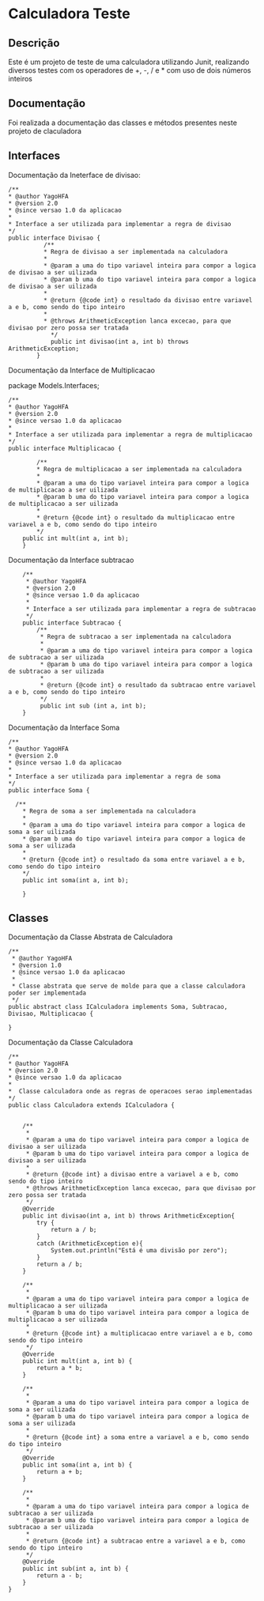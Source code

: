 # Calculadora Teste

## Descrição
  <p> Este é um projeto de teste de uma calculadora utilizando Junit, realizando diversos testes com os operadores de +, -, / e * com uso de dois números inteiros</p>

## Documentação

<p> Foi realizada a documentação das classes e métodos presentes neste projeto de claculadora</p>

## Interfaces
<p>
    Documentação da Ineterface de divisao:
</p> 
   
    /**
    * @author YagoHFA
    * @version 2.0
    * @since versao 1.0 da aplicacao
    *
    * Interface a ser utilizada para implementar a regra de divisao
    */
    public interface Divisao {
              /**
              * Regra de divisao a ser implementada na calculadora
              *
              * @param a uma do tipo variavel inteira para compor a logica de divisao a ser uilizada
              * @param b uma do tipo variavel inteira para compor a logica de divisao a ser uilizada
              *
              * @return {@code int} o resultado da divisao entre variavel a e b, como sendo do tipo inteiro
              *
              * @throws ArithmeticException lanca excecao, para que divisao por zero possa ser tratada
                */
                public int divisao(int a, int b) throws  ArithmeticException;
            }
<p>
    Documentação da Interface de Multiplicacao
</p>
package Models.Interfaces;

    /**
    * @author YagoHFA
    * @version 2.0
    * @since versao 1.0 da aplicacao
    *
    * Interface a ser utilizada para implementar a regra de multiplicacao
    */
    public interface Multiplicacao {
    
            /**
            * Regra de multiplicacao a ser implementada na calculadora
            *
            * @param a uma do tipo variavel inteira para compor a logica de multiplicacao a ser uilizada
            * @param b uma do tipo variavel inteira para compor a logica de multiplicacao a ser uilizada
            *
            * @return {@code int} o resultado da multiplicacao entre variavel a e b, como sendo do tipo inteiro
            */
        public int mult(int a, int b);
        }
<p>
 Documentação da Interface subtracao
</p>

        /**
         * @author YagoHFA
         * @version 2.0
         * @since versao 1.0 da aplicacao
         *
         * Interface a ser utilizada para implementar a regra de subtracao
         */
        public interface Subtracao {
            /**
             * Regra de subtracao a ser implementada na calculadora
             *
             * @param a uma do tipo variavel inteira para compor a logica de subtracao a ser uilizada
             * @param b uma do tipo variavel inteira para compor a logica de subtracao a ser uilizada
             *
             * @return {@code int} o resultado da subtracao entre variavel a e b, como sendo do tipo inteiro
             */
             public int sub (int a, int b);
        }
<p>
    Documentação da Interface Soma
</p>

    /**
    * @author YagoHFA
    * @version 2.0
    * @since versao 1.0 da aplicacao
    *
    * Interface a ser utilizada para implementar a regra de soma
    */
    public interface Soma {

      /**
        * Regra de soma a ser implementada na calculadora
        *
        * @param a uma do tipo variavel inteira para compor a logica de soma a ser uilizada
        * @param b uma do tipo variavel inteira para compor a logica de soma a ser uilizada
        *
        * @return {@code int} o resultado da soma entre variavel a e b, como sendo do tipo inteiro
        */
        public int soma(int a, int b);
          
        }

## Classes
<p>
    Documentação da Classe Abstrata de Calculadora
</p>

    /**
     * @author YagoHFA
     * @version 1.0
     * @since versao 1.0 da aplicacao
     *
     * Classe abstrata que serve de molde para que a classe calculadora poder ser implementada
     */
    public abstract class ICalculadora implements Soma, Subtracao, Divisao, Multiplicacao {
    
    }

<p>
    Documentação da Classe Calculadora
</p>



    /**
    * @author YagoHFA
    * @version 2.0
    * @since versao 1.0 da aplicacao
    *
    *  Classe calculadora onde as regras de operacoes serao implementadas
    */
    public class Calculadora extends ICalculadora {


        /**
         *
         * @param a uma do tipo variavel inteira para compor a logica de divisao a ser uilizada
         * @param b uma do tipo variavel inteira para compor a logica de divisao a ser uilizada
         *
         * @return {@code int} a divisao entre a variavel a e b, como sendo do tipo inteiro
         * @throws ArithmeticException lanca excecao, para que divisao por zero possa ser tratada
         */
        @Override
        public int divisao(int a, int b) throws ArithmeticException{
            try {
                return a / b;
            }
            catch (ArithmeticException e){
                System.out.println("Está é uma divisão por zero");
            }
            return a / b;
        }
    
        /**
         *
         * @param a uma do tipo variavel inteira para compor a logica de multiplicacao a ser uilizada
         * @param b uma do tipo variavel inteira para compor a logica de multiplicacao a ser uilizada
         *
         * @return {@code int} a multiplicacao entre variavel a e b, como sendo do tipo inteiro
         */
        @Override
        public int mult(int a, int b) {
            return a * b;
        }
    
        /**
         *
         * @param a uma do tipo variavel inteira para compor a logica de soma a ser uilizada
         * @param b uma do tipo variavel inteira para compor a logica de soma a ser uilizada
         *
         * @return {@code int} a soma entre a variavel a e b, como sendo do tipo inteiro
         */
        @Override
        public int soma(int a, int b) {
            return a + b;
        }
    
        /**
         *
         * @param a uma do tipo variavel inteira para compor a logica de subtracao a ser uilizada
         * @param b uma do tipo variavel inteira para compor a logica de subtracao a ser uilizada
         *
         * @return {@code int} a subtracao entre a variavel a e b, como sendo do tipo inteiro
         */
        @Override
        public int sub(int a, int b) {
            return a - b;
        }
    }

